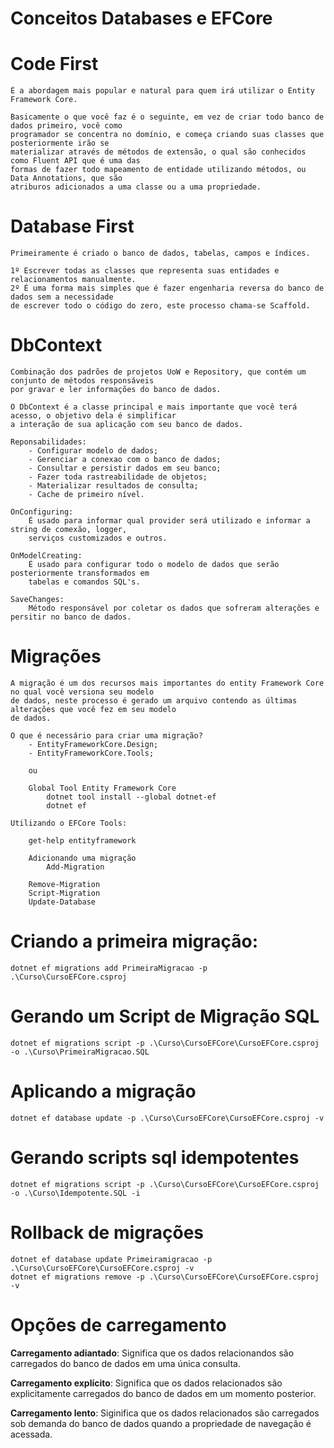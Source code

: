 # Conceitos Databases e EFCore

# Code First
	
	É a abordagem mais popular e natural para quem irá utilizar o Entity Framework Core.

	Basicamente o que você faz é o seguinte, em vez de criar todo banco de dados primeiro, você como
	programador se concentra no domínio, e começa criando suas classes que posteriormente irão se 
	materializar através de métodos de extensão, o qual são conhecidos como Fluent API que é uma das
	formas de fazer todo mapeamento de entidade utilizando métodos, ou Data Annotations, que são 
	atriburos adicionados a uma classe ou a uma propriedade.

# Database First

	Primeiramente é criado o banco de dados, tabelas, campos e índices.

	1º Escrever todas as classes que representa suas entidades e relacionamentos manualmente.
	2º É uma forma mais simples que é fazer engenharia reversa do banco de dados sem a necessidade
	de escrever todo o código do zero, este processo chama-se Scaffold.

# DbContext

	Combinação dos padrões de projetos UoW e Repository, que contém um conjunto de métodos responsáveis
	por gravar e ler informações do banco de dados.

	O DbContext é a classe principal e mais importante que você terá acesso, o objetivo dela é simplificar
	a interação de sua aplicação com seu banco de dados.

	Reponsabilidades:
		- Configurar modelo de dados;
		- Gerenciar a conexao com o banco de dados;
		- Consultar e persistir dados em seu banco;
		- Fazer toda rastreabilidade de objetos;
		- Materializar resultados de consulta;
		- Cache de primeiro nível.

	OnConfiguring:
		É usado para informar qual provider será utilizado e informar a string de comexão, logger,
		serviços customizados e outros.

	OnModelCreating:
		É usado para configurar todo o modelo de dados que serão posteriormente transformados em
		tabelas e comandos SQL's.

	SaveChanges:
		Método responsável por coletar os dados que sofreram alterações e persitir no banco de dados.

# Migrações
	
	A migração é um dos recursos mais importantes do entity Framework Core no qual você versiona seu modelo
	de dados, neste processo é gerado um arquivo contendo as últimas alterações que você fez em seu modelo
	de dados.

	O que é necessário para criar uma migração?
		- EntityFrameworkCore.Design;
		- EntityFrameworkCore.Tools;

		ou

		Global Tool Entity Framework Core
			dotnet tool install --global dotnet-ef
			dotnet ef

	Utilizando o EFCore Tools:
		
		get-help entityframework

		Adicionando uma migração
			Add-Migration

		Remove-Migration
		Script-Migration
		Update-Database

# Criando a primeira migração:

	dotnet ef migrations add PrimeiraMigracao -p .\Curso\CursoEFCore.csproj

# Gerando um Script de Migração SQL

	dotnet ef migrations script -p .\Curso\CursoEFCore\CursoEFCore.csproj -o .\Curso\PrimeiraMigracao.SQL

# Aplicando a migração

	dotnet ef database update -p .\Curso\CursoEFCore\CursoEFCore.csproj -v

# Gerando scripts sql idempotentes
	dotnet ef migrations script -p .\Curso\CursoEFCore\CursoEFCore.csproj -o .\Curso\Idempotente.SQL -i

# Rollback de migrações
	dotnet ef database update Primeiramigracao -p .\Curso\CursoEFCore\CursoEFCore.csproj -v
	dotnet ef migrations remove -p .\Curso\CursoEFCore\CursoEFCore.csproj -v


# Opções de carregamento

**Carregamento adiantado**: Significa que os dados relacionandos são carregados do banco de dados em uma 
única consulta.

**Carregamento explícito**: Significa que os dados relacionados são explicitamente carregados do banco de dados
em um momento posterior.

**Carregamento lento**: Siginifica que os dados relacionados são carregados sob demanda do banco de dados
quando a propriedade de navegação é acessada.

